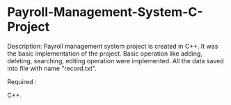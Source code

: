 # Payroll-Management-System-C-Project

Description: Payroll management system project is created in C++. It was the basic implementation of the project. Basic operation like adding, deleting, searching, editing operation were implemented. All the data saved into file with name "record.txt".

Required :

C++.
